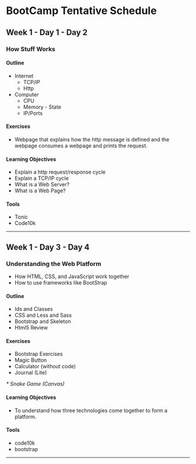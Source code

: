 # BootCamp Tentative Schedule

## Week 1 - Day 1 - Day 2

### How Stuff Works

#### Outline

* Internet
  * TCP/IP
  * Http
* Computer
  * CPU
  * Memory - State
  * IP/Ports

#### Exercises

* Webpage that explains how the http message is defined and the webpage consumes a webpage and prints the request.

#### Learning Objectives

* Explain a http request/response cycle
* Explain a TCP/IP cycle
* What is a Web Server?
* What is a Web Page?

#### Tools

* Tonic
* Code10k

---

## Week 1 - Day 3 - Day 4

### Understanding the Web Platform

* How HTML, CSS, and JavaScript work together
* How to use frameworks like BootStrap

#### Outline

* Ids and Classes
* CSS and Less and Sass
* Bootstrap and Skeleton
* Html5 Review

#### Exercises

* Bootstrap Exercises
* Magic Button
* Calculator (without code)
* Journal (Lite)

_* Snake Game (Canvas)_

#### Learning Objectives

* To understand how three technologies come together to form a platform.


#### Tools

* code10k
* bootstrap

----
